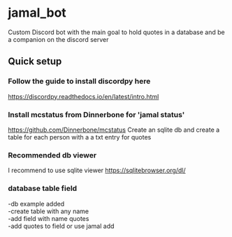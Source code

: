 # jamal_bot 
Custom Discord bot with the main goal to hold quotes in a database and be a companion on the discord server



## Quick setup 

### Follow the guide to install discordpy here 
https://discordpy.readthedocs.io/en/latest/intro.html 

### Install mcstatus from Dinnerbone for 'jamal status' 
https://github.com/Dinnerbone/mcstatus 
Create an sqlite db and create a table for each person with a a txt entry for quotes 

### Recommended db viewer
I recommend to use sqlite viewer 
https://sqlitebrowser.org/dl/ 

### database table field
-db example added  
-create table with any name  
-add field with name quotes  
-add quotes to field or use jamal add  
